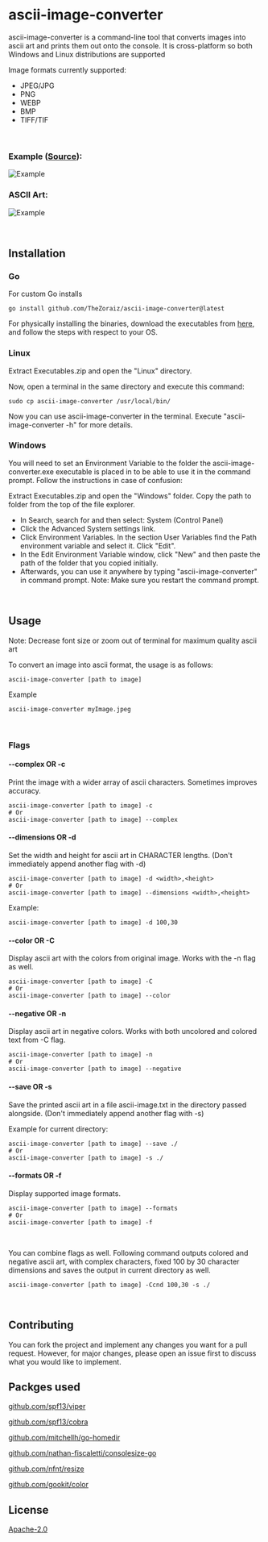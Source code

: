 # ascii-image-converter

ascii-image-converter is a command-line tool that converts images into ascii art and prints them out onto the console. It is cross-platform so both Windows and Linux distributions are supported

Image formats currently supported:
* JPEG/JPG
* PNG
* WEBP
* BMP
* TIFF/TIF

<br>

### Example ([Source](https://medium.com/@sean.glancy/practical-applications-of-binary-trees-3097cf663062)):
![Example](https://raw.githubusercontent.com/TheZoraiz/ascii-image-converter/master/example_images/tree.png)

### ASCII Art:
![Example](https://raw.githubusercontent.com/TheZoraiz/ascii-image-converter/master/example_images/ascii_tree.png)

<br>


## Installation

### Go
For custom Go installs
```
go install github.com/TheZoraiz/ascii-image-converter@latest
```

For physically installing the binaries, download the executables from [here](https://github.com/TheZoraiz/ascii-image-converter/releases/latest), and follow the steps with respect to your OS.

### Linux
Extract Executables.zip and open the "Linux" directory.

Now, open a terminal in the same directory and execute this command:

```
sudo cp ascii-image-converter /usr/local/bin/
```
Now you can use ascii-image-converter in the terminal. Execute "ascii-image-converter -h" for more details.

### Windows

You will need to set an Environment Variable to the folder the ascii-image-converter.exe executable is placed in to be able to use it in the command prompt. Follow the instructions in case of confusion:

Extract Executables.zip and open the "Windows" folder. Copy the path to folder from the top of the file explorer.
* In Search, search for and then select: System (Control Panel)
* Click the Advanced System settings link.
* Click Environment Variables. In the section User Variables find the Path environment variable and select it. Click "Edit".
* In the Edit Environment Variable window, click "New" and then paste the path of the folder that you copied initially.
* Afterwards, you can use it anywhere by typing "ascii-image-converter" in command prompt. Note: Make sure you restart the command prompt.

<br>

## Usage

Note: Decrease font size or zoom out of terminal for maximum quality ascii art

To convert an image into ascii format, the usage is as follows:
```
ascii-image-converter [path to image]
```
Example
```
ascii-image-converter myImage.jpeg
```
<br>

### Flags

#### --complex OR -c
Print the image with a wider array of ascii characters. Sometimes improves accuracy.
```
ascii-image-converter [path to image] -c
# Or
ascii-image-converter [path to image] --complex
```


#### --dimensions OR -d
Set the width and height for ascii art in CHARACTER lengths. (Don't immediately append another flag with -d)
```
ascii-image-converter [path to image] -d <width>,<height>
# Or
ascii-image-converter [path to image] --dimensions <width>,<height>
```
Example:
```
ascii-image-converter [path to image] -d 100,30
```

#### --color OR -C
Display ascii art with the colors from original image. Works with the -n flag as well.
```
ascii-image-converter [path to image] -C
# Or
ascii-image-converter [path to image] --color
```

#### --negative OR -n
Display ascii art in negative colors. Works with both uncolored and colored text from -C flag.
```
ascii-image-converter [path to image] -n
# Or
ascii-image-converter [path to image] --negative
```

#### --save OR -s
Save the printed ascii art in a file ascii-image.txt in the directory passed alongside. (Don't immediately append another flag with -s)

Example for current directory:
```
ascii-image-converter [path to image] --save ./
# Or
ascii-image-converter [path to image] -s ./
```

#### --formats OR -f
Display supported image formats.
```
ascii-image-converter [path to image] --formats
# Or
ascii-image-converter [path to image] -f
```

<br>

You can combine flags as well. Following command outputs colored and negative ascii art, with complex characters, fixed 100 by 30 character dimensions and saves the output in current directory as well.
```
ascii-image-converter [path to image] -Ccnd 100,30 -s ./
```

<br>

## Contributing

You can fork the project and implement any changes you want for a pull request. However, for major changes, please open an issue first to discuss what you would like to implement.

## Packges used

[github.com/spf13/viper](https://github.com/spf13/viper)

[github.com/spf13/cobra](https://github.com/spf13/cobra)

[github.com/mitchellh/go-homedir](https://github.com/mitchellh/go-homedir)

[github.com/nathan-fiscaletti/consolesize-go](https://github.com/nathan-fiscaletti/consolesize-go)

[github.com/nfnt/resize](https://github.com/nfnt/resize)

[github.com/gookit/color](https://github.com/gookit/color)


## License
[Apache-2.0](https://github.com/TheZoraiz/ascii-image-converter/blob/master/LICENSE)
